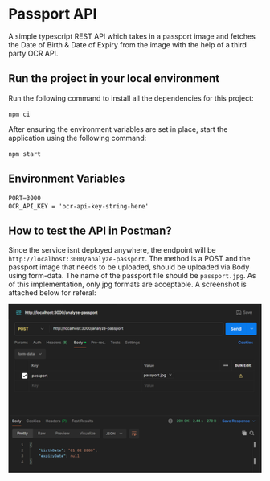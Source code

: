# Passport API
A simple typescript REST API which takes in a passport image and fetches the Date of Birth & Date of Expiry from the image with the help of a third party OCR API. 

## Run the project in your local environment
Run the following command to install all the dependencies for this project:

`npm ci`

After ensuring the environment variables are set in place, start the application using the following command: 

`npm start`

## Environment Variables

```
PORT=3000
OCR_API_KEY = 'ocr-api-key-string-here'
```

## How to test the API in Postman?
Since the service isnt deployed anywhere, the endpoint will be `http://localhost:3000/analyze-passport`. The method is a POST and the passport image that needs to be uploaded, should be uploaded via Body using form-data. The name of the passport file should be `passport.jpg`. As of this implementation, only jpg formats are acceptable. A screenshot is attached below for referal: 

![Alt text](image.png)
